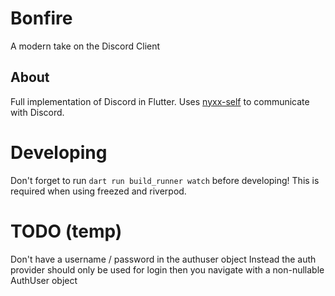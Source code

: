 # Bonfire
A modern take on the Discord Client

## About
Full implementation of Discord in Flutter. Uses [nyxx-self](https://github.com/V3ntus/nyxx-self) to communicate with Discord.

# Developing
Don't forget to run `dart run build_runner watch` before developing! This is required when using freezed and riverpod.

# TODO (temp)
Don't have a username / password in the authuser object
Instead the auth provider should only be used for login
then you navigate with a non-nullable AuthUser object